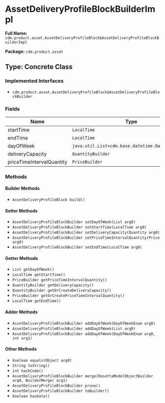 # AssetDeliveryProfileBlockBuilderImpl

**Full Name:** `cdm.product.asset.AssetDeliveryProfileBlock$AssetDeliveryProfileBlockBuilderImpl`

**Package:** `cdm.product.asset`

## Type: Concrete Class

### Implemented Interfaces

- `cdm.product.asset.AssetDeliveryProfileBlock$AssetDeliveryProfileBlockBuilder`

### Fields

| Name | Type | Description |
|------|------|-------------|
| startTime | `LocalTime` |  |
| endTime | `LocalTime` |  |
| dayOfWeek | `java.util.List<cdm.base.datetime.DayOfWeekEnum>` |  |
| deliveryCapacity | `QuantityBuilder` |  |
| priceTimeIntervalQuantity | `PriceBuilder` |  |

### Methods

#### Builder Methods

- `AssetDeliveryProfileBlock build()`

#### Setter Methods

- `AssetDeliveryProfileBlockBuilder setDayOfWeek(List arg0)`
- `AssetDeliveryProfileBlockBuilder setStartTime(LocalTime arg0)`
- `AssetDeliveryProfileBlockBuilder setDeliveryCapacity(Quantity arg0)`
- `AssetDeliveryProfileBlockBuilder setPriceTimeIntervalQuantity(Price arg0)`
- `AssetDeliveryProfileBlockBuilder setEndTime(LocalTime arg0)`

#### Getter Methods

- `List getDayOfWeek()`
- `LocalTime getStartTime()`
- `PriceBuilder getPriceTimeIntervalQuantity()`
- `QuantityBuilder getDeliveryCapacity()`
- `QuantityBuilder getOrCreateDeliveryCapacity()`
- `PriceBuilder getOrCreatePriceTimeIntervalQuantity()`
- `LocalTime getEndTime()`

#### Adder Methods

- `AssetDeliveryProfileBlockBuilder addDayOfWeek(DayOfWeekEnum arg0)`
- `AssetDeliveryProfileBlockBuilder addDayOfWeek(List arg0)`
- `AssetDeliveryProfileBlockBuilder addDayOfWeek(DayOfWeekEnum arg0, int arg1)`

#### Other Methods

- `boolean equals(Object arg0)`
- `String toString()`
- `int hashCode()`
- `AssetDeliveryProfileBlockBuilder merge(RosettaModelObjectBuilder arg0, BuilderMerger arg1)`
- `AssetDeliveryProfileBlockBuilder prune()`
- `AssetDeliveryProfileBlockBuilder toBuilder()`
- `boolean hasData()`

